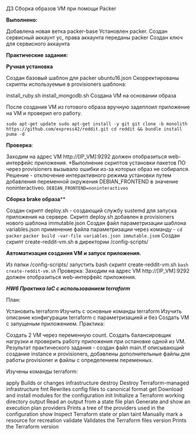 ДЗ Сборка образов VM при помощи Packer

**Выполнено:**

Добавлена новая ветка packer-base
Установлен packer.
Создан сервисный аккаунт yc, права аккаунта переданы packer
Создан ключ для сервисного аккаунта

**Практические задания:**

**Ручная установка**

Создан базовый шаблон для packer ubuntu16.json
Скорректированы скрипты используемые в provisioners шаблона:

install_ruby.sh
install_mongodb.sh
Создана VM на основании образа

После создания VM из готового образа вручную задеплоил приложение на VM и проверил его работу.

`sudo apt-get update sudo apt-get install -y git
git clone -b monolith https://github.com/express42/reddit.git cd reddit && bundle install`
`puma -d`


**Проверка**:

Заходим на адрес VM http://[IP_VM]:9292 должен отобразиться web-интерфейс приложения.
*Выполнение скриптов установки пакетов ПО через provisioners вызывало ошибки из-за которых образ не собирался. Решение - отключение интерактивного режима установки  путем добавления переменной окружения  DEBIAN_FRONTEND в значение noninteractiveo.
`DEBIAN_FRONTEND=noninteractiveo`


**Сборка brake образа****

Создан скрипт deploy.sh - создающий службу sustemd для запуска приложения на сервере.
Скритп deploy.sh добавлен в provisioners нового шаблона immutable.json
Создан файл параметризации шаблона variables.json применение файла параметризации через команду -
 `cd packer`
 `packer build -var-file variables.json immutable.jsom`
 Создан скрипт create-reddit-vm.sh в директории /config-scripts/

**Автоматизация создания VM и запуск приложения.**

Из папки /config-scripts/ запустить bash скрипт create-reddit-vm.sh
`bash create-reddit-vm.sh`
Проверка:
Заходим на адрес VM http://[IP_VM]:9292 должен отобразиться web-интерфейс приложения.


***HW6 Практика laC с использованием terraform***


План:

Установить terraform
Изучить с основные команды terraform
Изучить описание конфигурации terraform с параметризацией и без 
Создать VM c запущеным приложением.
Практика:

Создать 2 VM через переменную count.
Создать балансировщик нагрузки и проверить работу приложения при остановке одной из VM.
Результат практического задания - создан файл main.tf описывающий создание instance и provisioners, добавлены дополнительные файлы для работы provisioner и файлы с определением переменных.

Изучены команды terraform:

  apply              Builds or changes infrastructure
  destroy            Destroy Terraform-managed infrastructure
  fmt                Rewrites config files to canonical format
  get                Download and install modules for the configuration
  init               Initialize a Terraform working directory
  output             Read an output from a state file
  plan               Generate and show an execution plan
  providers          Prints a tree of the providers used in the configuration
  show               Inspect Terraform state or plan
  taint              Manually mark a resource for recreation
  validate           Validates the Terraform files
  version            Prints the Terraform version

